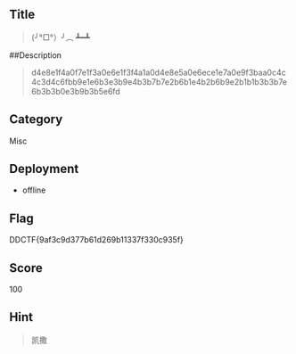 ## Title
>(╯°□°）╯︵ ┻━┻

##Description
>d4e8e1f4a0f7e1f3a0e6e1f3f4a1a0d4e8e5a0e6ece1e7a0e9f3baa0c4c4c3d4c6fbb9e1e6b3e3b9e4b3b7b7e2b6b1e4b2b6b9e2b1b1b3b3b7e6b3b3b0e3b9b3b5e6fd

## Category

Misc

## Deployment

- offline

## Flag
DDCTF{9af3c9d377b61d269b11337f330c935f}

## Score

100

## Hint

>凯撒


